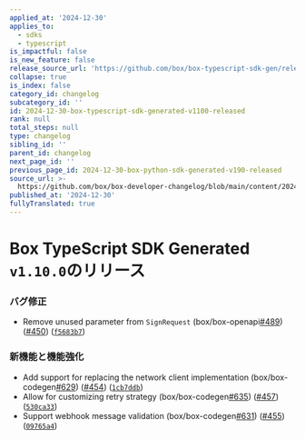 ```yaml
---
applied_at: '2024-12-30'
applies_to:
  - sdks
  - typescript
is_impactful: false
is_new_feature: false
release_source_url: 'https://github.com/box/box-typescript-sdk-gen/releases/tag/v1.10.0'
collapse: true
is_index: false
category_id: changelog
subcategory_id: ''
id: 2024-12-30-box-typescript-sdk-generated-v1100-released
rank: null
total_steps: null
type: changelog
sibling_id: ''
parent_id: changelog
next_page_id: ''
previous_page_id: 2024-12-30-box-python-sdk-generated-v190-released
source_url: >-
  https://github.com/box/box-developer-changelog/blob/main/content/2024/12-30-box-typescript-sdk-generated-v1100-released.md
published_at: '2024-12-30'
fullyTranslated: true
---
```

# Box TypeScript SDK Generated `v1.10.0`のリリース

### バグ修正

* Remove unused parameter from `SignRequest` (box/box-openapi[#489][1]) ([#450][2]) ([`f5683b7`][3])

### 新機能と機能強化

* Add support for replacing the network client implementation (box/box-codegen[#629][4]) ([#454][5]) ([`1cb7ddb`][6])
* Allow for customizing retry strategy (box/box-codegen[#635][7]) ([#457][8]) ([`530ca33`][9])
* Support webhook message validation (box/box-codegen[#631][10]) ([#455][11]) ([`09765a4`][12])

[1]: https://github.com/box/box-typescript-sdk-gen/issues/489

[2]: https://github.com/box/box-typescript-sdk-gen/issues/450

[3]: https://github.com/box/box-typescript-sdk-gen/commit/f5683b703625dd8d504ca52100f692cb8440a474

[4]: https://github.com/box/box-typescript-sdk-gen/issues/629

[5]: https://github.com/box/box-typescript-sdk-gen/issues/454

[6]: https://github.com/box/box-typescript-sdk-gen/commit/1cb7ddb3ada79cebc27fbfce9df90cd8ebad353c

[7]: https://github.com/box/box-typescript-sdk-gen/issues/635

[8]: https://github.com/box/box-typescript-sdk-gen/issues/457

[9]: https://github.com/box/box-typescript-sdk-gen/commit/530ca33ff3635581bd8ee91a82bc9f000b18812b

[10]: https://github.com/box/box-typescript-sdk-gen/issues/631

[11]: https://github.com/box/box-typescript-sdk-gen/issues/455

[12]: https://github.com/box/box-typescript-sdk-gen/commit/09765a42fe25f15095bd1bd0d1377f2da222c9e4
